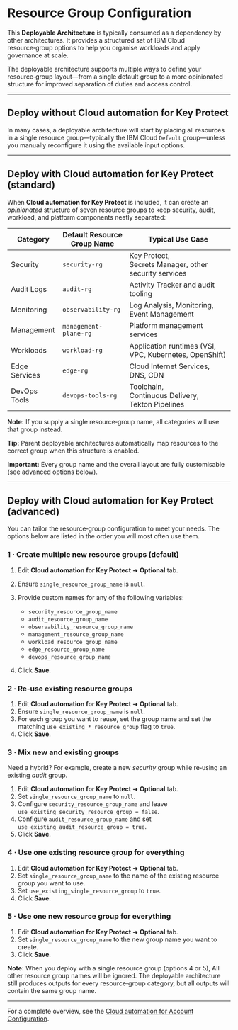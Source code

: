 # Resource Group Configuration

This **Deployable Architecture** is typically consumed as a dependency by other architectures. It provides a structured set of IBM Cloud resource‑group options to help you organise workloads and apply governance at scale.

The deployable architecture supports multiple ways to define your resource‑group layout—from a single default group to a more opinionated structure for improved separation of duties and access control.

---

## Deploy without Cloud automation for Key Protect

In many cases, a deployable architecture will start by placing all resources in a single resource group—typically the IBM Cloud `Default` group—unless you manually reconfigure it using the available input options.

---

## Deploy with Cloud automation for Key Protect (standard)

When **Cloud automation for Key Protect** is included, it can create an *opinionated* structure of seven resource groups to keep security, audit, workload, and platform components neatly separated:

| Category      | Default Resource Group Name | Typical Use Case                                       |
| ------------- | --------------------------- | ------------------------------------------------------ |
| Security      | `security-rg`               | Key Protect, Secrets Manager, other security services  |
| Audit Logs    | `audit-rg`                  | Activity Tracker and audit tooling                     |
| Monitoring    | `observability-rg`          | Log Analysis, Monitoring, Event Management             |
| Management    | `management-plane-rg`       | Platform management services                           |
| Workloads     | `workload-rg`               | Application runtimes (VSI, VPC, Kubernetes, OpenShift) |
| Edge Services | `edge-rg`                   | Cloud Internet Services, DNS, CDN                      |
| DevOps Tools  | `devops-tools-rg`           | Toolchain, Continuous Delivery, Tekton Pipelines       |

**Note:** If you supply a single resource‑group name, all categories will use that group instead.

**Tip:** Parent deployable architectures automatically map resources to the correct group when this structure is enabled.

**Important:** Every group name and the overall layout are fully customisable (see advanced options below).

---

## Deploy with Cloud automation for Key Protect (advanced)

You can tailor the resource‑group configuration to meet your needs. The options below are listed in the order you will most often use them.

### 1 · Create multiple **new** resource groups (default)

1. Edit **Cloud automation for Key Protect** ➜ **Optional** tab.
2. Ensure `single_resource_group_name` is `null`.
3. Provide custom names for any of the following variables:

   * `security_resource_group_name`
   * `audit_resource_group_name`
   * `observability_resource_group_name`
   * `management_resource_group_name`
   * `workload_resource_group_name`
   * `edge_resource_group_name`
   * `devops_resource_group_name`
4. Click **Save**.

### 2 · Re‑use **existing** resource groups

1. Edit **Cloud automation for Key Protect** ➜ **Optional** tab.
2. Ensure `single_resource_group_name` is `null`.
3. For each group you want to reuse, set the group name and set the matching `use_existing_*_resource_group` flag to `true`.
4. Click **Save**.

### 3 · Mix new and existing groups

Need a hybrid? For example, create a new *security* group while re‑using an existing *audit* group.

1. Edit **Cloud automation for Key Protect** ➜ **Optional** tab.
2. Set `single_resource_group_name` to `null`.
3. Configure `security_resource_group_name` and leave `use_existing_security_resource_group = false`.
4. Configure `audit_resource_group_name` and set `use_existing_audit_resource_group = true`.
5. Click **Save**.

### 4 · Use one **existing** resource group for everything

1. Edit **Cloud automation for Key Protect** ➜ **Optional** tab.
2. Set `single_resource_group_name` to the name of the existing resource group you want to use.
3. Set `use_existing_single_resource_group` to `true`.
4. Click **Save**.

### 5 · Use one **new** resource group for everything

1. Edit **Cloud automation for Key Protect** ➜ **Optional** tab.
2. Set `single_resource_group_name` to the new group name you want to create.
3. Click **Save**.

**Note:** When you deploy with a single resource group (options 4 or 5), All other resource group names will be ignored. The deployable architecture still produces outputs for every resource‑group category, but all outputs will contain the same group name.

---

For a complete overview, see the [Cloud automation for Account Configuration](./about.md).
